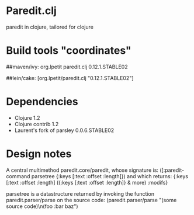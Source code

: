 # Paredit.clj

paredit in clojure, tailored for clojure

# Build tools "coordinates"

##maven/ivy:
        <dependency>
                <groupId>org.lpetit</groupId>
                <artifactId>paredit.clj</artifactId>
                <version>0.12.1.STABLE02</version>
        </dependency>

##lein/cake:
        [org.lpetit/paredit.clj "0.12.1.STABLE02"]

# Dependencies

* Clojure 1.2
* Clojure contrib 1.2
* Laurent's fork of parsley 0.0.6.STABLE02

# Design notes
A central multimethod paredit.core/paredit, whose signature is:
   ([:paredit-command parsetree {:keys [:text :offset :length]})
and which returns: 
   {:keys [:text :offset :length] ({:keys [:text :offset :length]} & more) :modifs}   

parsetree is a datastructure returned by invoking the function paredit.parser/parse on the source code:
(paredit.parser/parse "(some source code)\n(foo :bar baz")